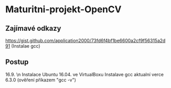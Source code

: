 # Maturitni-projekt-OpenCV

## Zajímavé odkazy 
https://gist.github.com/application2000/73fd6f4bf1be6600a2cf9f56315a2d91 (Instalae gcc)

## Postup
16.9. \n
   Instalace Ubuntu 16.04. ve VirtualBoxu
   Instalave gcc
      aktualní verce 6.3.0 (ověření příkazem "gcc -v")
